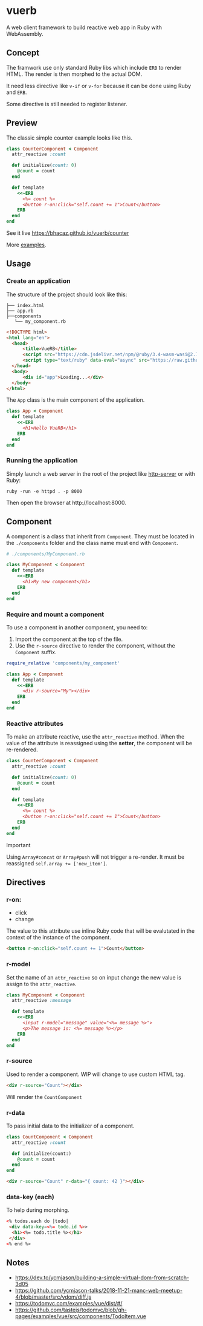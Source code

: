 # vuerb

A web client framework to build reactive web app in Ruby with WebAssembly.

## Concept

The framwork use only standard Ruby libs which include `ERB` to render HTML.
The render is then morphed to the actual DOM.

It need less directive like `v-if` or `v-for` because it can be done using Ruby and `ERB`.

Some directive is still needed to register listener.

## Preview

The classic simple counter example looks like this.

```ruby
class CounterComponent < Component
  attr_reactive :count

  def initialize(count: 0)
    @count = count
  end

  def template
    <<~ERB
      <%= count %>
      <button r-on:click="self.count += 1">Count</button>
    ERB
  end
end
```

See it live https://bhacaz.github.io/vuerb/counter

More [examples](https://github.com/Bhacaz/vuerb/blob/gh-pages/README.md).

## Usage

### Create an application

The structure of the project should look like this:

```
├── index.html
├── app.rb
├──components
   └── my_component.rb
```

```html
<!DOCTYPE html>
<html lang="en">
  <head>
      <title>VueRB</title>
      <script src="https://cdn.jsdelivr.net/npm/@ruby/3.4-wasm-wasi@2.7.1/dist/browser.script.iife.js"></script>
      <script type="text/ruby" data-eval="async" src="https://raw.githubusercontent.com/Bhacaz/vuerb/refs/tags/v0.1.0/dist/vuerb.rb"></script>
  </head>
  <body>
      <div id="app">Loading...</div>
  </body>
</html>
```

The `App` class is the main component of the application.

```ruby
class App < Component
  def template
    <<-ERB
      <h1>Hello VueRB</h1>
    ERB
  end
end
```

### Running the application

Simply launch a web server in the root of the project like [http-server](https://www.npmjs.com/package/http-server) or
with Ruby:

```shell
ruby -run -e httpd . -p 8000
```

Then open the browser at http://localhost:8000.

## Component

A component is a class that inherit from `Component`. They must be located in the `./components` folder and the class
name must end with `Component`.

```ruby
# ./components/MyComponent.rb

class MyComponent < Component
  def template
    <<-ERB
      <h1>My new component</h1>
    ERB
  end
end
```

### Require and mount a component

To use a component in another component, you need to:

1. Import the component at the top of the file.
2. Use the `r-source` directive to render the component, without the `Component` suffix.

```ruby
require_relative 'components/my_component'

class App < Component
  def template
    <<-ERB
      <div r-source="My"></div>
    ERB
  end
end
```

### Reactive attributes

To make an attribute reactive, use the `attr_reactive` method. When the 
value of the attribute is reassigned using the **setter**, the component will be re-rendered.

```ruby
class CounterComponent < Component
  attr_reactive :count

  def initialize(count: 0)
    @count = count
  end

  def template
    <<~ERB
      <%= count %>
      <button r-on:click="self.count += 1">Count</button>
    ERB
  end
end
```

> [!IMPORTANT]
> Using `Array#concat` or `Array#push` will not trigger a re-render.
> It must be reassigned `self.array += ['new_item']`.

## Directives

### r-on:

- click
- change

The value to this attribute use inline Ruby code that will be evalutated in the context of the
instance of the component.

```html
<button r-on:click="self.count += 1">Count</button>
```

### r-model

Set the name of an `attr_reactive` so on input change the new value is assign to the 
`attr_reactive`.

```ruby
class MyComponent < Component
  attr_reactive :message

  def template
    <<-ERB
      <input r-model="message" value="<%= message %>">
      <p>The message is: <%= message %></p>
    ERB
  end
end
```

### r-source

Used to render a component. WIP will change to use custom HTML tag.

```html
<div r-source="Count"></div>
```

Will render the `CountComponent`

### r-data

To pass initial data to the initializer of a component.

```ruby
class CountComponent < Component
  attr_reactive :count

  def initialize(count:)
    @count = count
  end
end
```

```html
<div r-source="Count" r-data="{ count: 42 }"></div>
```

### data-key (each)

To help during morphing.

```html
<% todos.each do |todo|
 <div data-key=<%= todo.id %>>
  <h1><%= todo.title %></h1>
 </div>
<% end %>
```

## Notes

* https://dev.to/ycmjason/building-a-simple-virtual-dom-from-scratch-3d05
* https://github.com/ycmjason-talks/2018-11-21-manc-web-meetup-4/blob/master/src/vdom/diff.js
* https://todomvc.com/examples/vue/dist/#/
* https://github.com/tastejs/todomvc/blob/gh-pages/examples/vue/src/components/TodoItem.vue
